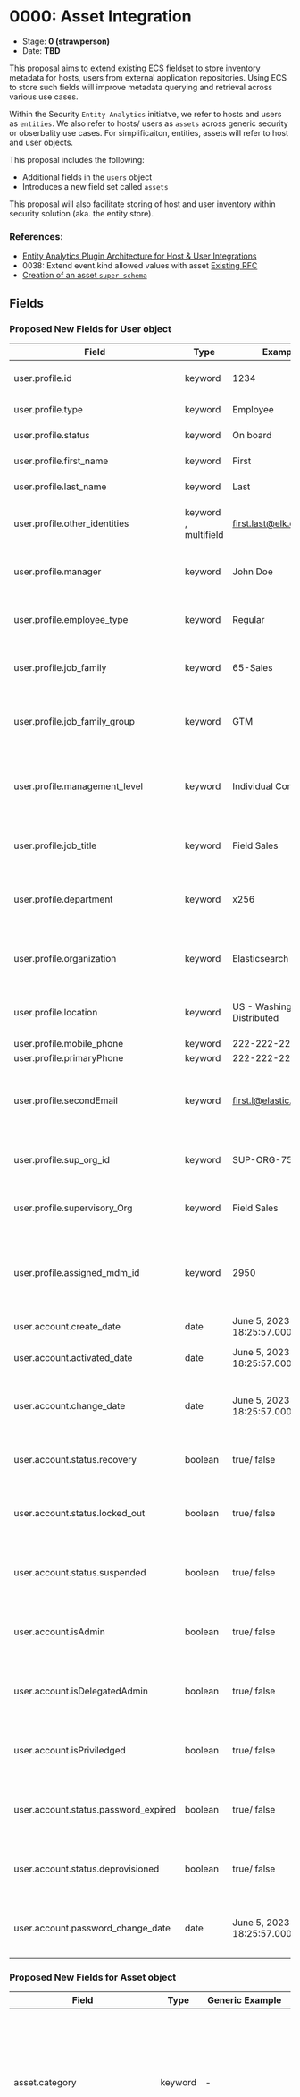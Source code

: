 # 0000: Asset Integration
<!-- Leave this ID at 0000. The ECS team will assign a unique, contiguous RFC number upon merging the initial stage of this RFC. -->

- Stage: **0 (strawperson)** <!-- Update to reflect target stage. See https://elastic.github.io/ecs/stages.html -->
- Date: **TBD** <!-- The ECS team sets this date at merge time. This is the date of the latest stage advancement. -->

<!--
As you work on your RFC, use the "Stage N" comments to guide you in what you should focus on, for the stage you're targeting.
Feel free to remove these comments as you go along.
-->

<!--
Stage 0: Provide a high level summary of the premise of these changes. Briefly describe the nature, purpose, and impact of the changes. ~2-5 sentences.
-->

This proposal aims to extend existing ECS fieldset to store inventory metadata for hosts, users from external application repositories. Using ECS to store such fields will improve metadata querying and retrieval across various use cases.

Within the Security `Entity Analytics` initiatve, we refer to hosts and users as `entities`. We also refer to hosts/ users as `assets` across generic security or obserbality use cases. For simplificaiton, entities, assets will refer to host and user objects.

This proposal includes the following:
* Additional fields in the `users` object 
* Introduces a new field set called `assets`
<!-- * Additional fields in the `host` object --->

This proposal will also facilitate storing of host and user inventory within security solution (aka. the entity store).

### References:
* [Entity Analytics Plugin Architecture for Host & User Integrations](https://github.com/elastic/beats/issues/33866#issuecomment-1165709940)
* 0038: Extend event.kind allowed values with asset [Existing RFC](https://github.com/elastic/ecs/blob/main/rfcs/text/0038-event-kind-asset.md#0038-extend-eventkind-allowed-values-with-asset)
* [Creation of an asset `super-schema`](https://github.com/elastic/security-team/issues/2347)

<!--
Stage 1: If the changes include field additions or modifications, please create a folder titled as the RFC number under rfcs/text/. This will be where proposed schema changes as standalone YAML files or extended example mappings and larger source documents will go as the RFC is iterated upon.
-->

<!--
Stage X: Provide a brief explanation of why the proposal is being marked as abandoned. This is useful context for anyone revisiting this proposal or considering similar changes later on.
-->

## Fields

<!--
Stage 1: Describe at a high level how this change affects fields. Include new or updated yml field definitions for all of the essential fields in this draft. While not exhaustive, the fields documented here should be comprehensive enough to deeply evaluate the technical considerations of this change. The goal here is to validate the technical details for all essential fields and to provide a basis for adding experimental field definitions to the schema. Use GitHub code blocks with yml syntax formatting, and add them to the corresponding RFC folder.
-->

### Proposed New Fields for User object

Field | Type | Example | Description
--- | --- | --- | ---
user.profile.id	| keyword	| 1234	| User ID from the identity datasource.
user.profile.type	| keyword	| Employee	| Type of user account.
user.profile.status	| keyword |	On board	| Status of the user account.
user.profile.first_name	| keyword |	First	| First Name of the User.
user.profile.last_name	| keyword |	Last	| Last Name of the user.
user.profile.other_identities	| keyword , multifield |	first.last@elk.elastic.co	| Array of additional user identities.
user.profile.manager	| keyword |	John Doe	| Assigned Manager for the user account.
user.profile.employee_type	| keyword |	Regular | Further classification type for the user account.
user.profile.job_family	| keyword |	65-Sales	| Job family associated with the user account.
user.profile.job_family_group	| keyword |	GTM	| Job family group associated with the user account.
user.profile.management_level	| keyword |	Individual Contributor	| If the user account is identified as a Manager or Individual contributor.
user.profile.job_title	| keyword |	Field Sales	| Job title assigned to the user account.
user.profile.department	| keyword |	x256	| Department name associated with the user account.
user.profile.organization	| keyword |	Elasticsearch Inc.	| Organization name associated with the account.
user.profile.location	| keyword |	US - Washington - Distributed	| Assigned location for the user account.
user.profile.mobile_phone	| keyword |	222-222-2222	
user.profile.primaryPhone	| keyword |	222-222-2222	
user.profile.secondEmail	| keyword |	first.l@elastic.co	| Additional email addresses associated with the user account.
user.profile.sup_org_id	| keyword |	SUP-ORG-75	| Primary organization ID for the user account.
user.profile.supervisory_Org	| keyword |	Field Sales	| Primary organization name for the user account.
user.profile.assigned_mdm_id	| keyword |	2950	| Primary host owned by the user. This acts as a correlation to identify the host event.			
user.account.create_date	| date |	June 5, 2023 @ 18:25:57.000	| Date account was created.
user.account.activated_date	| date |	June 5, 2023 @ 18:25:57.000	| Date account was activated.
user.account.change_date	| date |	June 5, 2023 @ 18:25:57.000	| Date user account record was last updated at source
user.account.status.recovery	| boolean |	true/ false	| A flag indicating if account is in recovery
user.account.status.locked_out	| boolean |	true/ false	| A flag indicating if account is currently locked out
user.account.status.suspended	| boolean |	true/ false	| A flag indicating if account has been suspended
user.account.isAdmin	| boolean |	true/ false	| A flag indicating if account is an Admin account
user.account.isDelegatedAdmin	| boolean |	true/ false	| A flag indicating if account has Delegated Admin rights
user.account.isPriviledged	| boolean |	true/ false	| A flag indicating if account is a Privileged account
user.account.status.password_expired	| boolean |	true/ false	| A flag indicating if account password has expired.
user.account.status.deprovisioned	| boolean |	true/ false	| A flag indicating if account has been deprovisioned
user.account.password_change_date	| date |	June 5, 2023 @ 18:25:57.000	| Last date/time when account password was updated

### Proposed New Fields for Asset object

Field | Type | Generic Example |	User Entity Example | Host Entity Example | Description
--- | --- | --- | --- | --- | ---
asset.category	| keyword |	-	        | Null	                | hardware	                | A further classification of the asset type beyond event.category. For example for host assets {hardware, virtual, container, node}. For user assets {NULL ?}			
asset.type	    | keyword |	-	        | Null	                | workstation	            | A sub classification of asset. For host assets {workstation, S3, Compute}. For user assets {NULL?}.			
asset.id	    | keyword |	-	        | 00uhs72c27s6PiK7x1t7	| 2950	                    | A unique ID for the asset. For inventory integrations, it's the id generated from inventory datasource			
asset.name	    | keyword |	-	        | Sourin Paul	        | Sourin Paul Macbook Pro	| A common name for the asset.			
asset.vendor	| keyword |	-           |	-	                | Apple	                    | Used primarily for 'Host' entities, the vendor name or brand associated with the asset.			
asset.product	| keyword |	-           |	-	                | MacBook Pro	            | Used primarily for 'Host' entities, the product name associated with the asset.			
asset.model	    | keyword |	-           |	-	                |TBD	                    | Used primarily for 'Host' entities, the model name or number associated with this asset.			
asset.version	| keyword |	-           |	-	                | TBD	                    | Used primarily for 'Host' entities, the version or year associated with the asset.			
asset.owner	    | keyword |	-           |	-	                | sourin.paul@elastic.co	| The primary user entity who owns the 'Host' asset.			
asset.priority	| keyword |	Priority 1	| -                     | -                         | A priority classification for the asset obtained from outside this system, such as from some external CMDB or Directory service.			
asset.criticality	| keyword |	Critical	| - | -                                         | A criticality classification obtained from outside this system, such as from some external CMDB or Directory service.			
asset.business_unit	| keyword |	Analyst Experience	| - | -                                 | Business Unit associated with the asset (user or host).			
asset.costCenter	| keyword |	Security - Protections | - | -                              | Cost Center associated with the asset (user or host).			
asset.cost_center_hierarchy	| keyword |	Engineering	 | - | -                                | Additional cost center information associated with the asset (user or host).			
asset.status	    | keyword         |	ACTIVE      | - | -                                 | Current status of the asset in the inventory datasource.			
asset.last_status_change_date	| date |	June 5, 2023 @ 18:25:57.000	| - | -             | The most recent date/time when the asset.status was updated.			
asset.create_date	            | date |	June 5, 2023 @ 18:25:57.001	| - | -             | For users, it's the hire date, for other assets, it's the in service date.			
asset.end_date	                | date |	June 5, 2023 @ 18:25:57.002	| - | -             | For users, it's the termination date, for other assets, it's the out-of-service date.			
asset.first_seen	            | date |	June 5, 2023 @ 18:25:57.003	| - | -             | The earliest date/time at which this asset was observed.  For assets added via config, this would remain empty until the asset was observed.			
asset.last_seen	                | date |	June 5, 2023 @ 18:25:57.004	| - | -             | The most recent date/time at which this asset was observed.  Would remain empty until the asset was observed.			
asset.last_updated	            | date |	June 5, 2023 @ 18:25:57.005	| - | -             | The most recent date/time this asset was updated in the inventory datasource.		
asset.serial_number	            | keyword	| C02FG1G1MD6T	| - | -             |		Serial number of the asset.
asset.tags	                    | keyword	  | watch, mdmaccess		| - | -             |	Tags assigned at the MDM.
asset.assigned_users	          | keyword	  | user1@email.com, user2@email.com		| - | -             |	List of users assigned to the asset.
asset.assigned_users_are_admin	| boolean	  | TRUE	| - | -             |		Flag to identify if the assigned users have admin priviledges.
asset.is_managed	              | boolean	  | TRUE			| - | -             | If asset is managed by the organization.
asset.last_enrolled_date	      | date	    | June 5, 2023 @ 18:25:57.005		| - | -             |	The most recent date/time the asset checked in with MDM.
asset.data_classification	      | keyword	  | restricted		| - | -             |	Data classification tier for the asset.

#### Nesting of existing risk.* fields under asset object
* We have a set of risk.* fields in ECS which can be further nested under the asset.* object. Reference to [Risk RFC](https://github.com/elastic/ecs/blob/main/rfcs/text/0031-risk-fields.md).



### Proposed New Fields for Host object
Field | Type | Example | Description
--- | --- | --- | ---
host.os.build	| keyword		| 22F66   | Host OS Build information
host.installed_extensions 	| keyword	  | Nested objects	  | List of installed extensions along with their metadata
host.installed_applications	| keyword	    | Nested objects	  | List of installed applications along with their metadata



<!--
Stage 2: Add or update all remaining field definitions. The list should now be exhaustive. The goal here is to validate the technical details of all remaining fields and to provide a basis for releasing these field definitions as beta in the schema. Use GitHub code blocks with yml syntax formatting, and add them to the corresponding RFC folder.
-->

## Usage

<!--
Stage 1: Describe at a high-level how these field changes will be used in practice. Real world examples are encouraged. The goal here is to understand how people would leverage these fields to gain insights or solve problems. ~1-3 paragraphs.
-->

* As part of Entity Analytics, we are ingesting metadata about Users and from various external vendor applications. We are storing all ingested metadata in Elasticsearch. After we map these fields to ECS, we will enrich these ingested events for risk-scoring scenarios (e.g. context enrichments) and detecting advanced analytics (UBA) use cases. 

* This schema will be used to persist `Observed` (queried) entities from ingested security log dataset in an Entity store. This entity store can be further extended to meet broaded overall Asset Mangagement needs.

* We also envision additional enrichment use cases for existing prebuilt detection rules down the line.


## Source data

<!--
Stage 1: Provide a high-level description of example sources of data. This does not yet need to be a concrete example of a source document, but instead can simply describe a potential source (e.g. nginx access log). This will ultimately be fleshed out to include literal source examples in a future stage. The goal here is to identify practical sources for these fields in the real world. ~1-3 sentences or unordered list.
-->

There are many sources of asset inventory repositories. In the mid-term we are planning to ingest data from the following applicaiton providers:

### User (Identity) repository sources:
* Azure Active Directory
* Active Directory DS
* Okta 
* Workday
* GSuite 
* GitHub

### Host repository sources:
* Azure Active Directory
* Jamf 
* Active Directory DS
* MS Intune
* ServiceNow Asset CMDB

Mapping of application fields from individual providers are documented here: [User](https://docs.google.com/spreadsheets/d/1ZHGQPGVr35vLZB3DcPnXWxLTkHad_S0YrhtTKO_LL4o/edit#gid=1940810377), [Host-TBD]().

<!--
Stage 2: Included a real world example source document. Ideally this example comes from the source(s) identified in stage 1. If not, it should replace them. The goal here is to validate the utility of these field changes in the context of a real world example. Format with the source name as a ### header and the example document in a GitHub code block with json formatting, or if on the larger side, add them to the corresponding RFC folder.
-->

<!--
Stage 3: Add more real world example source documents so we have at least 2 total, but ideally 3. Format as described in stage 2.
-->

## Scope of impact

<!--
Stage 2: Identifies scope of impact of changes. Are breaking changes required? Should deprecation strategies be adopted? Will significant refactoring be involved? Break the impact down into:
 * Ingestion mechanisms (e.g. beats/logstash)
 * Usage mechanisms (e.g. Kibana applications, detections)
 * ECS project (e.g. docs, tooling)
The goal here is to research and understand the impact of these changes on users in the community and development teams across Elastic. 2-5 sentences each.
-->

* Ingestion mechanisms: Entity Analytics fleet integrations are the primary ingesting mechanism for this dataset.

* Usage mechanism: Elastic Security solution (Entity Analytics & Threat Hunting workflows) will be the primary user of the proposed ECS fields and values.



## Concerns

<!--
Stage 1: Identify potential concerns, implementation challenges, or complexity. Spend some time on this. Play devil's advocate. Try to identify the sort of non-obvious challenges that tend to surface later. The goal here is to surface risks early, allow everyone the time to work through them, and ultimately document resolution for posterity's sake.
-->

* We have a couple fleet integrations under development. We want them to use these proposed ECS before being released.
* Schema/ field sets defined here focuses on asset inventory datasources. Additional fields may need to be appeneded (ideally within this RFC lifecyle) to support the entity store needs.
* Due deligence is needed to avoid proliferation of field sets and validating business requiurements.
* ?

<!--
Stage 2: Document new concerns or resolutions to previously listed concerns. It's not critical that all concerns have resolutions at this point, but it would be helpful if resolutions were taking shape for the most significant concerns.
-->

<!--
Stage 3: Document resolutions for all existing concerns. Any new concerns should be documented along with their resolution. The goal here is to eliminate risk of churn and instability by ensuring all concerns have been addressed.
-->

## People

The following are the people that consulted on the contents of this RFC.

* @sourinpaul | author
* @andrewkroh | subject matter expert
* @jamiehynds | subject matter expert
* @lauravoicu | subject matter expert
* @MikePaquette | subject matter expert
* @sourinpaul | sponsor
* ?

<!--
Who will be or has been consulted on the contents of this RFC? Identify authorship and sponsorship, and optionally identify the nature of involvement of others. Link to GitHub aliases where possible. This list will likely change or grow stage after stage.

e.g.:

* @Yasmina | author
* @Monique | sponsor
* @EunJung | subject matter expert
* @JaneDoe | grammar, spelling, prose
* @Mariana
-->


## References

<!-- Insert any links appropriate to this RFC in this section. -->

### RFC Pull Requests

<!-- An RFC should link to the PRs for each of it stage advancements. -->

* Stage 0: https://github.com/elastic/ecs/pull/NNN

<!--
* Stage 1: https://github.com/elastic/ecs/pull/NNN
...
-->
